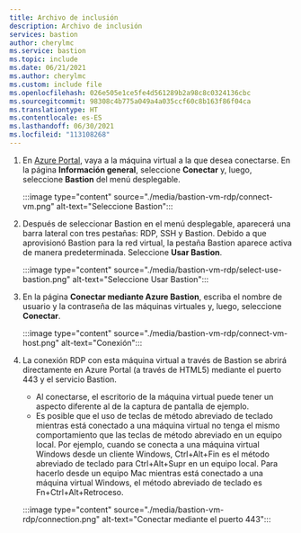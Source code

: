 ```yaml
---
title: Archivo de inclusión
description: Archivo de inclusión
services: bastion
author: cherylmc
ms.service: bastion
ms.topic: include
ms.date: 06/21/2021
ms.author: cherylmc
ms.custom: include file
ms.openlocfilehash: 026e505e1ce5fe4d561289b2a98c8c0324136cbc
ms.sourcegitcommit: 98308c4b775a049a4a035ccf60c8b163f86f04ca
ms.translationtype: HT
ms.contentlocale: es-ES
ms.lasthandoff: 06/30/2021
ms.locfileid: "113108268"
---
```

1. En [Azure Portal](https://portal.azure.com), vaya a la máquina virtual a la que desea conectarse. En la página **Información general**, seleccione **Conectar** y, luego, seleccione **Bastion** del menú desplegable.

   :::image type="content" source="./media/bastion-vm-rdp/connect-vm.png" alt-text="Seleccione Bastion":::

1. Después de seleccionar Bastion en el menú desplegable, aparecerá una barra lateral con tres pestañas: RDP, SSH y Bastion. Debido a que aprovisionó Bastion para la red virtual, la pestaña Bastion aparece activa de manera predeterminada. Seleccione **Usar Bastion**.

   :::image type="content" source="./media/bastion-vm-rdp/select-use-bastion.png" alt-text="Seleccione Usar Bastion":::

1. En la página **Conectar mediante Azure Bastion**, escriba el nombre de usuario y la contraseña de las máquinas virtuales y, luego, seleccione **Conectar**.

   :::image type="content" source="./media/bastion-vm-rdp/connect-vm-host.png" alt-text="Conexión":::

1. La conexión RDP con esta máquina virtual a través de Bastion se abrirá directamente en Azure Portal (a través de HTML5) mediante el puerto 443 y el servicio Bastion. 

   * Al conectarse, el escritorio de la máquina virtual puede tener un aspecto diferente al de la captura de pantalla de ejemplo. 
   * Es posible que el uso de teclas de método abreviado de teclado mientras está conectado a una máquina virtual no tenga el mismo comportamiento que las teclas de método abreviado en un equipo local. Por ejemplo, cuando se conecta a una máquina virtual Windows desde un cliente Windows, Ctrl+Alt+Fin es el método abreviado de teclado para Ctrl+Alt+Supr en un equipo local. Para hacerlo desde un equipo Mac mientras está conectado a una máquina virtual Windows, el método abreviado de teclado es Fn+Ctrl+Alt+Retroceso.

   :::image type="content" source="./media/bastion-vm-rdp/connection.png" alt-text="Conectar mediante el puerto 443":::

